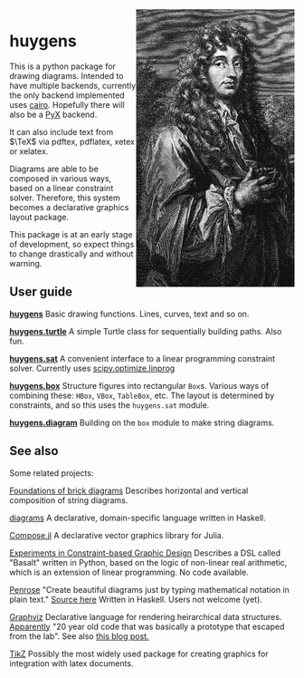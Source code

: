 
<img src="images/Christiaan_Huygens.png" align="right" />

huygens
=======

This is a python package for drawing diagrams.
Intended to have multiple backends, currently the only
backend implemented uses [cairo](https://www.cairographics.org/).
Hopefully there will also be a [PyX](https://pyx-project.org/) backend.

It can also include text from $\TeX$ via pdftex, pdflatex, xetex or xelatex.

Diagrams are able to be composed in various ways, based 
on a linear constraint solver. Therefore, this system becomes
a declarative graphics layout package.

This package is at an early stage of development, so expect
things to change drastically and without warning.

User guide
----------

__[huygens](test_canvas.html)__
Basic drawing functions. Lines, curves, text and so on.

__[huygens.turtle](test_turtle.html)__
A simple Turtle class for sequentially building paths.
Also fun.

__[huygens.sat](test_sat.html)__
A convenient interface to a linear programming constraint solver. 
Currently uses 
[scipy.optimize.linprog](https://docs.scipy.org/doc/scipy/reference/generated/scipy.optimize.linprog.html)

__[huygens.box](test_box.html)__
Structure figures into rectangular `Box`s.
Various ways of combining these: `HBox`, `VBox`, `TableBox`, etc.
The layout is determined by constraints, and so this uses
the `huygens.sat` module.

__[huygens.diagram](test_diagram.html)__
Building on the `box` module to make string diagrams.

See also
--------

Some related projects:

[Foundations of brick diagrams](https://arxiv.org/abs/1908.10660)
Describes horizontal and vertical composition of string diagrams.

[diagrams](https://archives.haskell.org/projects.haskell.org/diagrams/)
A declarative, domain-specific language written in Haskell.

[Compose.jl](https://github.com/GiovineItalia/Compose.jl)
A declarative vector graphics library for Julia.

[Experiments in Constraint-based Graphic Design](https://www.anishathalye.com/2019/12/12/constraint-based-graphic-design/#case-studies) 
Describes a DSL called "Basalt" written in Python, based on
the logic of non-linear real arithmetic, which is an
extension of linear programming. No code available.

[Penrose](http://penrose.ink) 
"Create beautiful diagrams just by typing mathematical notation in plain text."
[Source here](https://github.com/penrose/penrose)
Written in Haskell.  Users not welcome (yet).

[Graphviz](https://graphviz.org/)
Declarative language for rendering heirarchical data structures.
[Apparently](https://news.ycombinator.com/item?id=23477034)
"20 year old code that was basically a prototype that escaped from the lab".
See also 
[this blog post.](https://ncona.com/2020/06/create-diagrams-with-code-using-graphviz/)


[TikZ](https://ctan.org/pkg/pgf?lang=en)
Possibly the most widely used package for creating
graphics for integration with latex documents.



